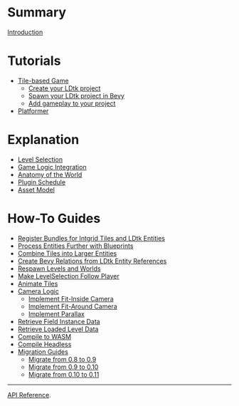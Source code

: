 # Summary

[Introduction](README.md)
# Tutorials
- [Tile-based Game](tutorials/tile-based-game/README.md)
  - [Create your LDtk project](tutorials/tile-based-game/create-your-ldtk-project.md)
  - [Spawn your LDtk project in Bevy](tutorials/tile-based-game/spawn-your-ldtk-project-in-bevy.md)
  - [Add gameplay to your project](tutorials/tile-based-game/add-gameplay-to-your-project.md)
- [Platformer]()
# Explanation
- [Level Selection](explanation/level-selection.md)
- [Game Logic Integration](explanation/game-logic-integration.md)
- [Anatomy of the World](explanation/anatomy-of-the-world.md)
- [Plugin Schedule]()
- [Asset Model]()
# How-To Guides
- [Register Bundles for Intgrid Tiles and LDtk Entities]()
- [Process Entities Further with Blueprints]()
- [Combine Tiles into Larger Entities]()
- [Create Bevy Relations from LDtk Entity References](how-to-guides/create-bevy-relations-from-ldtk-entity-references.md)
- [Respawn Levels and Worlds](how-to-guides/respawn-levels-and-worlds.md)
- [Make LevelSelection Follow Player](how-to-guides/make-level-selection-follow-player.md)
- [Animate Tiles]()
- [Camera Logic]()
  - [Implement Fit-Inside Camera]()
  - [Implement Fit-Around Camera]()
  - [Implement Parallax]()
- [Retrieve Field Instance Data]()
- [Retrieve Loaded Level Data]()
- [Compile to WASM]()
- [Compile Headless]()
- [Migration Guides](how-to-guides/migration-guides/README.md)
  - [Migrate from 0.8 to 0.9](how-to-guides/migration-guides/migrate-from-0.8-to-0.9.md)
  - [Migrate from 0.9 to 0.10](how-to-guides/migration-guides/migrate-from-0.9-to-0.10.md)
  - [Migrate from 0.10 to 0.11](how-to-guides/migration-guides/migrate-from-0.10-to-0.11.md)
---
[API Reference](api-reference.md).
